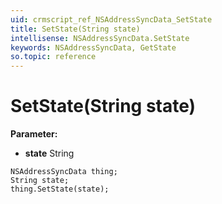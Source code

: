 ```yaml
---
uid: crmscript_ref_NSAddressSyncData_SetState
title: SetState(String state)
intellisense: NSAddressSyncData.SetState
keywords: NSAddressSyncData, GetState
so.topic: reference
---
```


# SetState(String state)

**Parameter:** 
 - **state** String

```crmscript
NSAddressSyncData thing;
String state;
thing.SetState(state);
```

